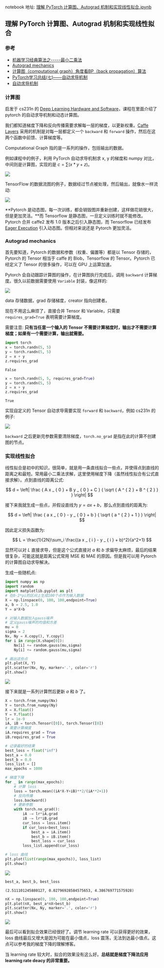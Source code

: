 <br>

notebook 地址: [理解 PyTorch 计算图、Autograd 机制和实现线性拟合.ipynb](https://nbviewer.jupyter.org/github/Hzzone/hzzone.github.io/blob/source/implementation/理解%20PyTorch%20计算图、Autograd%20机制和实现线性拟合.ipynb)

## 理解 PyTorch 计算图、Autograd 机制和实现线性拟合

### 参考
* [机器学习经典算法之-----最小二乘法](http://www.cnblogs.com/armysheng/p/3422923.html)
* [Autograd mechanics](https://pytorch.org/docs/stable/notes/autograd.html)
* [计算图（computational graph）角度看BP（back propagation）算法](https://blog.csdn.net/u013527419/article/details/70184690)
* [PyTorch学习总结(七)——自动求导机制](https://blog.csdn.net/manong_wxd/article/details/78734358)
* [自动求导机制](https://pytorch-cn.readthedocs.io/zh/latest/notes/autograd/)

### 计算图

启发于 cs231n 的 [Deep Learning Hardware and Software](http://cs231n.stanford.edu/syllabus.html)，课程在里面介绍了 pytorch 的自动求导机制和动态计算图。

我们都知道梯度下降和反向传播需要求解每一层的梯度，以更新权重。[Caffe Layers](https://github.com/BVLC/caffe/tree/master/src/caffe/layers) 采用的机制是对每一层都定义一个 `backward` 和 `forward` 操作，然后在这两个函数中前馈、计算梯度等。

Computational Graph 指的是一系列的操作，包括输出的数据。

例如课程中的例子，利用 PyTorch 自动求导机制求 x, y 的梯度和 numpy 对比，中间则是计算图，实现的是 $c=\sum{(x*y+z)}$。

![](https://tuchuang-1252747889.cosgz.myqcloud.com/2018-11-25-123659.png)

TensorFlow 的数据流图的例子，数据经过节点被处理，然后输出，就像水一样流动:

![](https://tuchuang-1252747889.cosgz.myqcloud.com/2018-11-25-tensors_flowing.jpg)

**Pytorch 是动态图，每一次训练，都会销毁图并重新创建，这样做花销很大，但是更加灵活。**而 Tensorflow 是静态图，一旦定义训练时就不能修改。Pytorch 合并 caffe2 发布 1.0 版本之后引入静态图，而 Tensorflow 已经发布 [Eager Execution](https://www.tensorflow.org/guide/eager) 引入动态图。但相对来说还是 Pytorch 更加灵活。

### Autograd mechanics

首先要知道，Pytorch 的数据和参数（权重、偏置等）都是以 Tensor 存储的，Pytorch 的 Tensor 相当于 caffe 的 Blob，Tensorflow 的 Tensor。Pytorch 已经定义了 Tensor 的很多操作，可以在 GPU 上运算加速。

Pytorch 会自动跟踪计算图的操作，在计算图执行完成后，调用 `backward` 计算梯度。很久以前数据需要使用 `Variable` 封装，像这样的:

![](https://tuchuang-1252747889.cosgz.myqcloud.com/2018-11-25-68960-7084a4be66464e40.png)

data 存储数据，grad 存储梯度，creator 指向创建者。

现在不用这么麻烦了，直接合并 Tensor 和 Variable，只需要 `requires_grad=True` 表明需要计算梯度。

需要注意: **只有当任意一个输入的 Tensor 不需要计算梯度时，输出才不需要计算梯度；如果有一个需要计算，输出就需要。**


```python
import torch
x = torch.randn(5, 5)
y = torch.randn(5, 5)
z = x + y
z.requires_grad
```




    False




```python
x = torch.randn(5, 5, requires_grad=True)
y = torch.randn(5, 5)
z = x + y
z.requires_grad
```




    True



实现自定义的 Tensor 自动求导需要实现 `forward` 和 `backward`，例如 cs231n 的例子:

![](https://tuchuang-1252747889.cosgz.myqcloud.com/2018-11-25-%E5%B1%8F%E5%B9%95%E5%BF%AB%E7%85%A7%202018-11-25%20%E4%B8%8B%E5%8D%889.10.56.png)

`backward` 之后更新完参数需要清除梯度，`torch.no_grad` 是指在此的计算不创建图的节点。

### 实现线性拟合

线性拟合是初中的知识，很简单，就是用一条直线拟合一些点，并使得点到直线的距离之和最短。常用最小二乘法求解，这里使用梯度下降（虽然线性拟合有公式直接求解）。点到直线的距离公式:

$$
d = \left| \frac { A x _ { 0 } + B y _ { 0 } + C } { \sqrt { A ^ { 2 } + B ^ { 2 } } } \right|
$$

接下来我就生成一些点，并假设直线为 $y=ax+b$，那么点到直线的距离为:

$$
d = \left| \frac { a x _ { 0 } - y _ { 0 } + b } { \sqrt { a ^ { 2 } + 1 } } \right|
$$

因此定义损失函数为:

$$
L = \frac{1}{2N}\sum_i \frac{(a x _ { i } - y _ { i } + b)^2}{a^2+1}
$$

显然可以对 $L$ 直接求导，但是这个公式直接对 $a$ 和 $b$ 求偏导太麻烦，最后的结果很复杂，可能这就是距离公式常用 MSE 和 MAE 的原因。但是我可以用 Pytorch 的计算图自动求导解决。

生成一些随机点:


```python
import numpy as np
import random
import matplotlib.pyplot as plt
# 在0-2*pi的区间上生成100个点作为输入数据
X = np.linspace(0, 100, 100,endpoint=True)
a, b = 2.5, 1.0
Y = a*X+b

# 对输入数据加入gauss噪声
# 定义gauss噪声的均值和方差
mu = 0
sigma = 2
Nx, Ny = X.copy(), Y.copy()
for i in range(X.shape[0]):
    Nx[i] += random.gauss(mu,sigma)
    Ny[i] += random.gauss(mu,sigma)

# 画出这些点
plt.plot(X, Y)
plt.scatter(Nx, Ny, marker='.', color='r')
plt.show()
```


![](https://tuchuang-1252747889.cosgz.myqcloud.com/2018-11-25-output_32_0.png)


接下来就是一系列计算然后更新 $a$ 和 $b$ 了。


```python
X = torch.from_numpy(Nx)
Y = torch.from_numpy(Ny)
X = X.float()
Y = Y.float()
lr = 1e-9
iA, iB = torch.Tensor([0]), torch.Tensor([0])
# 需要计算梯度
iA.requires_grad = True
iB.requires_grad = True

# 记录最好的结果
best_loss = float("inf")
best_a = 0.0
best_b = 0.0
loss_list = []
max_epochs = 1000

# 梯度下降
for _ in range(max_epochs):
    # 计算 loss
    loss = torch.mean((iA*X-Y+iB)**2/(iA**2+1))
    # 反向传播
    loss.backward()
    # 更新参数
    with torch.no_grad():
        iA -= lr*iA.grad
        iB -= lr*iB.grad
        cur_loss = loss.item()
        if cur_loss<best_loss:
            best_a = iA.item()
            best_b = iB.item()
            best_loss = cur_loss
        loss_list.append(cur_loss)

# loss 曲线
plt.plot(list(range(max_epochs)), loss_list)
plt.show()
```


![](https://tuchuang-1252747889.cosgz.myqcloud.com/2018-11-25-output_34_0.png)



```python
best_a, best_b, best_loss
```




    (2.511101245880127, 0.02796928584575653, 4.386769771575928)




```python
nX = np.linspace(0, 100, 100,endpoint=True)
plt.plot(nX, best_a*nX+best_b)
plt.scatter(Nx, Ny, marker='.', color='r')
plt.show()
```


![](https://tuchuang-1252747889.cosgz.myqcloud.com/2018-11-25-output_36_0.png)


最后可以看到拟合效果已经很好了。调节 learning rate 可以获得更好的效果，loss 曲线最后又增大是因为可能在最小值点，loss 震荡，无法到达最小值点。这点可以参考我的梯度下降的理解博客。

当 learning rate 较大时，拟合的效果没有这么好。**总结就是梯度下降法应用 learning rate deacy 的非常重要。**
